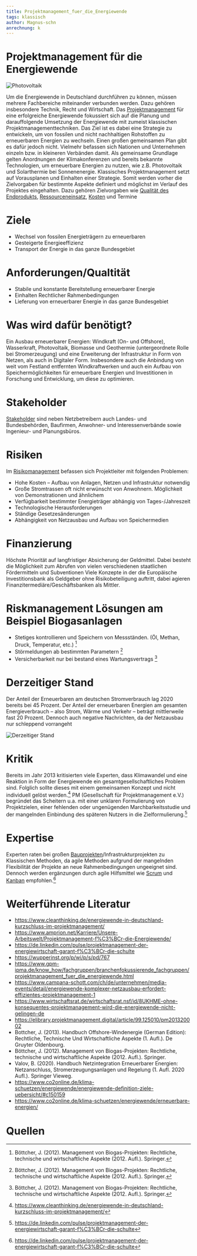 ```yaml
---
title: Projektmanagement_fuer_die_Energiewende
tags: klassisch
author: Magnus-schn
anrechnung: k 
---
```

# Projektmanagement für die Energiewende

![Photovoltaik](https://www.co2online.de/fileadmin/_processed_/b/7/csm_photovoltaikanlage-und-windkraftwerk_278dc38ea3.jpg)

Um die Energiewende in Deutschland durchführen zu können, müssen mehrere Fachbereiche miteinander verbunden werden. Dazu gehören insbesondere Technik, Recht und Wirtschaft. Das [Projektmanagement](https://github.com/ManagingProjectsSuccessfully/ManagingProjectsSuccessfully.github.io/blob/main/kb/Projektmanagement.md) für eine erfolgreiche Energiewende fokussiert sich auf die Planung und darauffolgende Umsetzung der Energiewende mit zumeist klassischen Projektmanagementtechniken. Das Ziel ist es dabei eine Strategie zu entwickeln, um von fossilen und nicht nachhaltigen Rohstoffen zu erneuerbaren Energien zu wechseln.
Einen großen gemeinsamen Plan gibt es dafür jedoch nicht. Vielmehr befassen sich Nationen und Unternehmen einzeln bzw. in kleineren Verbänden damit. Als gemeinsame Grundlage gelten Anordnungen der Klimakonferenzen und bereits bekannte Technologien, um erneuerbare Energien zu nutzen, wie z.B. Photovoltaik und Solarthermie bei Sonnenenergie.
Klassisches Projektmanagement setzt auf Vorausplanen und Einhalten einer Strategie.  Somit werden vorher die Zielvorgaben für bestimmte Aspekte definiert und möglichst im Verlauf des Projektes eingehalten. Dazu gehören Zielvorgaben wie [Qualität des Endprodukts](https://github.com/ManagingProjectsSuccessfully/ManagingProjectsSuccessfully.github.io/tree/main/kb/Qualitaetsmanagement.md), [Ressourceneinsatz](https://github.com/ManagingProjectsSuccessfully/ManagingProjectsSuccessfully.github.io/tree/main/kb/Ressourcenplanung.md), [Kosten](https://github.com/ManagingProjectsSuccessfully/ManagingProjectsSuccessfully.github.io/blob/main/kb/Kostenplanung.md) und Termine

# Ziele

  *	Wechsel von fossilen Energieträgern zu erneuerbaren
  * Gesteigerte Energieeffizienz
  * Transport der Energie in das ganze Bundesgebiet

# Anforderungen/Qualtität

* Stabile und konstante Bereitstellung erneuerbarer Energie
* Einhalten Rechtlicher Rahmenbedingungen 
* Lieferung von erneuerbarer Energie in das ganze Bundesgebiet


# Was wird dafür benötigt?

Ein Ausbau erneuerbarer Energien: Windkraft (On- und Offshore), Wasserkraft, Photovoltaik, Biomasse und Geothermie (untergeordnete Rolle bei Stromerzeugung) und eine Erweiterung der Infrastruktur in Form von Netzen, als auch in Digitaler Form. Insbesondere auch die Anbindung von weit vom Festland entfernten Windkraftwerken und auch ein Aufbau von Speichermöglichkeiten für erneuerbare Energien und Investitionen in Forschung und Entwicklung, um diese zu optimieren.

# Stakeholder

[Stakeholder](https://github.com/ManagingProjectsSuccessfully/ManagingProjectsSuccessfully.github.io/blob/main/kb/Stakeholdermanagement.md) sind neben Netzbetreibern auch Landes- und Bundesbehörden, Baufirmen, Anwohner- und Interessenverbände sowie Ingenieur- und Planungsbüros.

# Risiken 
Im [Risikomanagement](https://github.com/ManagingProjectsSuccessfully/ManagingProjectsSuccessfully.github.io/blob/main/kb/Risikomanagement.md) befassen sich Projektleiter mit folgenden Problemen:
* Hohe Kosten – Aufbau von Anlagen, Netzen und Infrastruktur notwendig
* Große Stromtrassen oft nicht erwünscht von Anwohnern. Möglichkeit von Demonstrationen und ähnlichem
* Verfügbarkeit bestimmter Energieträger abhängig von Tages-/Jahreszeit
* Technologische Herausforderungen
* Ständige Gesetzesänderungen
* Abhängigkeit von Netzausbau und Aufbau von Speichermedien

# Finanzierung 
Höchste Priorität auf langfristiger Absicherung der Geldmittel. Dabei besteht die Möglichkeit zum Abrufen von vielen verschiedenen staatlichen Fördermitteln und Subventionen
Viele Konzepte in der die Europäische Investitionsbank als Geldgeber ohne Risikobeteiligung auftritt, dabei agieren Finanzitermediäre/Geschäftsbanken als Mittler.

# Riskmanagement Lösungen am Beispiel Biogasanlagen
* Stetiges kontrollieren und Speichern von Messständen. (Öl, Methan, Druck, Temperatur, etc.) [^1]
* Störmeldungen ab bestimmten Parametern [^1]
* Versicherbarkeit nur bei bestand eines Wartungsvertrags [^1]

# Derzeitiger Stand
Der Anteil der Erneuerbaren am deutschen Stromverbrauch lag 2020 bereits bei 45 Prozent.
Der Anteil der erneuerbaren Energien am gesamten Energieverbrauch – also Strom, Wärme und Verkehr – beträgt mittlerweile fast 20 Prozent.
Dennoch auch negative Nachrichten, da der Netzausbau nur schleppend vorrangeht 

![Derzeitiger Stand](https://www.co2online.de/fileadmin/_processed_/4/9/csm_strom-energietraeger_bdcc5b1633.png)

# Kritik
Bereits im Jahr 2013 kritisierten viele Experten, dass Klimawandel und eine Reaktion in Form der Energiewende ein gesamtgesellschaftliches Problem sind. Folglich sollte dieses mit einem gemeinsamen Konzept und nicht individuell gelöst werden.[^2]
PM (Gesellschaft für Projektmanagement e.V.) begründet das Scheitern u.a. mit einer unklaren Formulierung von Projektzielen, einer fehlenden oder ungenügenden Marchbarkeitsstudie und der mangelnden Einbindung des späteren Nutzers in die Zielformulierung.[^3]

# Expertise
Experten raten bei großen [Bauprojekten](https://github.com/ManagingProjectsSuccessfully/ManagingProjectsSuccessfully.github.io/blob/main/kb/Bauprojekte.md)/Infrastrukturprojekten zu Klassischen Methoden, da agile Methoden aufgrund der mangelnden Flexibilität der Projekte an neue Rahmenbedingungen ungeeignet sind.
Dennoch werden ergänzungen durch agile Hilfsmittel wie [Scrum](https://github.com/ManagingProjectsSuccessfully/ManagingProjectsSuccessfully.github.io/blob/main/kb/SCRUM.md) und [Kanban](https://github.com/ManagingProjectsSuccessfully/ManagingProjectsSuccessfully.github.io/blob/main/kb/Kanban.md) empfohlen.[^3]

# Weiterführende Literatur

* https://www.cleanthinking.de/energiewende-in-deutschland-kurzschluss-im-projektmanagement/
* https://www.amprion.net/Karriere/Unsere-Arbeitswelt/Projektmanagement-f%C3%BCr-die-Energiewende/
* https://de.linkedin.com/pulse/projektmanagement-der-energiewirtschaft-garant-f%C3%BCr-die-schulte
* https://wupperinst.org/p/wi/p/s/pd/767
* https://www.gpm-ipma.de/know_how/fachgruppen/branchenfokussierende_fachgruppen/projektmanagement_fuer_die_energiewende.html
* https://www.campana-schott.com/ch/de/unternehmen/media-events/detail/energiewende-komplexer-netzausbau-erfordert-effizientes-projektmanagement-1
* https://www.wirtschaftsrat.de/wirtschaftsrat.nsf/id/8UKHME-ohne-konsequentes-projektmanagement-wird-die-energiewende-nicht-gelingen-de
* https://elibrary.projektmanagement.digital/article/99.125010/pm201320002
* Bottcher, J. (2013). Handbuch Offshore-Windenergie (German Edition): Rechtliche, Technische Und Wirtschaftliche Aspekte (1. Aufl.). De Gruyter Oldenbourg.
* Böttcher, J. (2012). Management von Biogas-Projekten: Rechtliche, technische und wirtschaftliche Aspekte (2012. Aufl.). Springer.
* Valov, B. (2020). Handbuch Netzintegration Erneuerbarer Energien: Netzanschluss, Stromerzeugungsanlagen und Regelung (1. Aufl. 2020 Aufl.). Springer Vieweg.
* https://www.co2online.de/klima-schuetzen/energiewende/energiewende-definition-ziele-uebersicht/#c150159
* https://www.co2online.de/klima-schuetzen/energiewende/erneuerbare-energien/

# Quellen

[^1]:Böttcher, J. (2012). Management von Biogas-Projekten: Rechtliche, technische und wirtschaftliche Aspekte (2012. Aufl.). Springer.
[^2]: https://www.cleanthinking.de/energiewende-in-deutschland-kurzschluss-im-projektmanagement/
[^3]: https://de.linkedin.com/pulse/projektmanagement-der-energiewirtschaft-garant-f%C3%BCr-die-schulte


